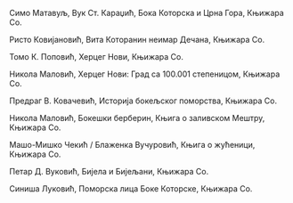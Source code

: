 
Симо Матавуљ, Вук Ст. Караџић, Бока Которска и Црна Гора, Књижара Со.

Ристо Ковијановић, Вита Которанин неимар Дечана, Књижара Со.

Томо К. Поповић, Херцег Нови, Књижара Со.

Никола Маловић, Херцег Нови: Град са 100.001 степеницом, Књижара Со.

Предраг В. Ковачевић, Историја бокељског поморства, Књижара Со.

Никола Маловић, Бокешки берберин, Књига о заливском Мештру, Књижара Со.

Машо-Мишко Чекић / Блаженка Вучуровић, Књига о жућеници, Књижара Со.

Петар Д. Вуковић, Бијела и Бијељани, Књижара Со.

Синиша Луковић, Поморска лица Боке Которске, Књижара Со.
